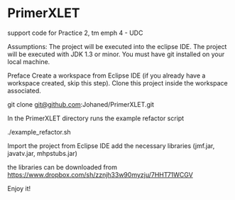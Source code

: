 PrimerXLET
==========

support code for Practice 2, tm emph 4 - UDC

Assumptions:
 The project will be executed into the eclipse IDE.
 The project will be executed with JDK 1.3 or minor.
 You must have git installed on your local machine.

Preface
 Create a workspace from Eclipse IDE (if you already have a workspace created, skip this step).
 Clone this project inside the workspace associated.
  
  git clone git@github.com:Johaned/PrimerXLET.git
  
 In the PrimerXLET directory runs the example refactor script
 
  ./example_refactor.sh
 
 Import the project from Eclipse IDE
 add the necessary libraries (jmf.jar, javatv.jar, mhpstubs.jar)
 
   the libraries can be downloaded from https://www.dropbox.com/sh/zznjh33w90myzju/7HHT71WCGV 
 
Enjoy it!
 
